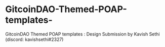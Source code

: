 # GitcoinDAO-Themed-POAP-templates-
GitcoinDAO Themed POAP templates : Design Submission by Kavish Sethi (discord: kavishsethi#2327)
